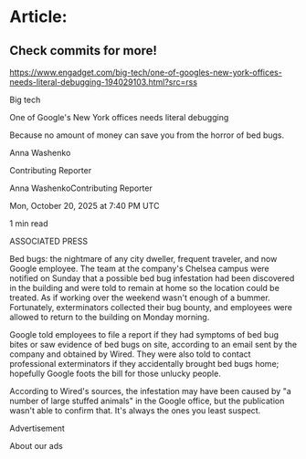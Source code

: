 # Article:

## Check commits for more!
https://www.engadget.com/big-tech/one-of-googles-new-york-offices-needs-literal-debugging-194029103.html?src=rss

Big tech

One of Google's New York offices needs literal debugging

Because no amount of money can save you from the horror of bed bugs.

Anna Washenko

Contributing Reporter

Anna WashenkoContributing Reporter

Mon, October 20, 2025 at 7:40 PM UTC

1 min read

ASSOCIATED PRESS

Bed bugs: the nightmare of any city dweller, frequent traveler, and now Google employee. The team at the company's Chelsea campus were notified on Sunday that a possible bed bug infestation had been discovered in the building and were told to remain at home so the location could be treated. As if working over the weekend wasn't enough of a bummer. Fortunately, exterminators collected their bug bounty, and employees were allowed to return to the building on Monday morning.

Google told employees to file a report if they had symptoms of bed bug bites or saw evidence of bed bugs on site, according to an email sent by the company and obtained by Wired. They were also told to contact professional exterminators if they accidentally brought bed bugs home; hopefully Google foots the bill for those unlucky people.

According to Wired's sources, the infestation may have been caused by "a number of large stuffed animals" in the Google office, but the publication wasn't able to confirm that. It's always the ones you least suspect.

Advertisement

About our ads